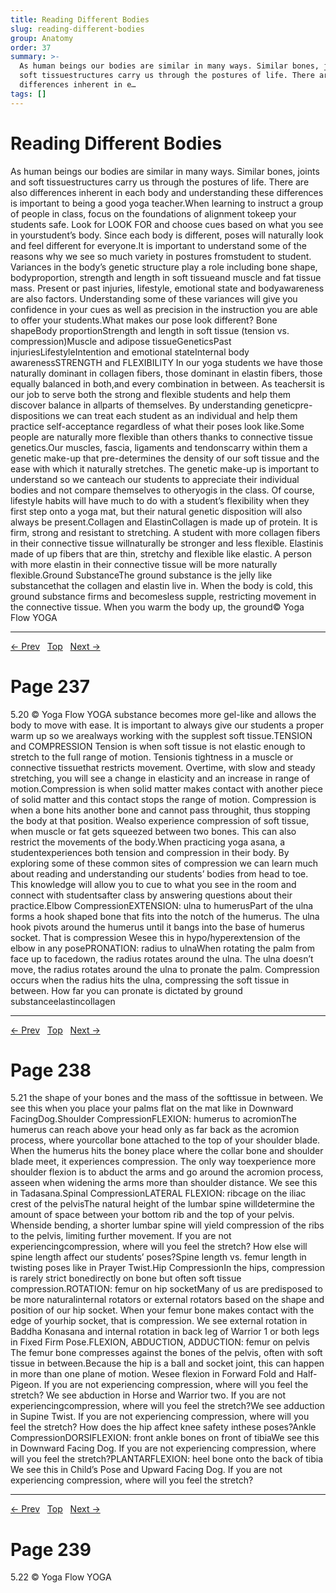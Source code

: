 ```yaml
---
title: Reading Different Bodies
slug: reading-different-bodies
group: Anatomy
order: 37
summary: >-
  As human beings our bodies are similar in many ways. Similar bones, joints and
  soft tissuestructures carry us through the postures of life. There are also
  differences inherent in e…
tags: []
---
```

# Reading Different Bodies

As human beings our bodies are similar in many ways. Similar bones, joints and soft tissuestructures carry us through the postures of life. There are also differences inherent in each body and understanding these differences is important to being a good yoga teacher.When learning to instruct a group of people in class, focus on the foundations of alignment tokeep your students safe. Look for LOOK FOR and choose cues based on what you see in yourstudent’s body. Since each body is different, poses will naturally look and feel different for everyone.It is important to understand some of the reasons why we see so much variety in postures fromstudent to student. Variances in the body’s genetic structure play a role including bone shape, bodyproportion, strength and length in soft tissueand muscle and fat tissue mass. Present or past injuries, lifestyle, emotional state and bodyawareness are also factors. Understanding some of these variances will give you confidence in your cues as well as precision in the instruction you are able to offer your students.What makes our pose look different? Bone shapeBody proportionStrength and length in soft tissue (tension vs. compression)Muscle and adipose tissueGeneticsPast injuriesLifestyleIntention and emotional stateInternal body awarenessSTRENGTH and FLEXIBILITY In our yoga students we have those naturally dominant in collagen fibers, those dominant in elastin fibers, those equally balanced in both,and every combination in between. As teachersit is our job to serve both the strong and flexible students and help them discover balance in allparts of themselves. By understanding geneticpre-dispositions we can treat each student as an individual and help them practice self-acceptance regardless of what their poses look like.Some people are naturally more flexible than others thanks to connective tissue genetics.Our muscles, fascia, ligaments and tendonscarry within them a genetic make-up that pre-determines the density of our soft tissue and the ease with which it naturally stretches. The genetic make-up is important to understand so we canteach our students to appreciate their individual bodies and not compare themselves to otheryogis in the class. Of course, lifestyle habits will have much to do with a student’s flexibility when they first step onto a yoga mat, but their natural genetic disposition will also always be present.Collagen and ElastinCollagen is made up of protein. It is firm, strong and resistant to stretching. A student with more collagen fibers in their connective tissue willnaturally be stronger and less flexible. Elastinis made of up fibers that are thin, stretchy and flexible like elastic. A person with more elastin in their connective tissue will be more naturally flexible.Ground SubstanceThe ground substance is the jelly like substancethat the collagen and elastin live in. When the body is cold, this ground substance firms and becomesless supple, restricting movement in the connective tissue. When you warm the body up, the ground© Yoga Flow YOGA

---
[← Prev](/pages/page-235.md) &nbsp; [Top](/index.md) &nbsp; [Next →](/pages/page-237.md)

# Page 237

5.20 © Yoga Flow YOGA substance becomes more gel-like and allows the body to move with ease. It is important to always give our students a proper warm up so we arealways working with the supplest soft tissue.TENSION and COMPRESSION Tension is when soft tissue is not elastic enough to stretch to the full range of motion. Tensionis tightness in a muscle or connective tissuethat restricts movement. Overtime, with slow and steady stretching, you will see a change in elasticity and an increase in range of motion.Compression is when solid matter makes contact with another piece of solid matter and this contact stops the range of motion. Compression is when a bone hits another bone and cannot pass throughit, thus stopping the body at that position. Wealso experience compression of soft tissue, when muscle or fat gets squeezed between two bones. This can also restrict the movements of the body.When practicing yoga asana, a studentexperiences both tension and compression in their body. By exploring some of these common sites of compression we can learn much about reading and understanding our students’ bodies from head to toe. This knowledge will allow you to cue to what you see in the room and connect with studentsafter class by answering questions about their practice.Elbow CompressionEXTENSION: ulna to humerusPart of the ulna forms a hook shaped bone that fits into the notch of the humerus. The ulna hook pivots around the humerus until it bangs into the base of humerus socket. That is compression Wesee this in hypo/hyperextension of the elbow in any posePRONATION: radius to ulnaWhen rotating the palm from face up to facedown, the radius rotates around the ulna. The ulna doesn’t move, the radius rotates around the ulna to pronate the palm. Compression occurs when the radius hits the ulna, compressing the soft tissue in between. How far you can pronate is dictated by
ground substanceelastincollagen

---
[← Prev](/pages/page-236.md) &nbsp; [Top](/index.md) &nbsp; [Next →](/pages/page-238.md)

# Page 238

5.21 the shape of your bones and the mass of the softtissue in between. We see this when you place your palms flat on the mat like in Downward FacingDog.Shoulder CompressionFLEXION: humerus to acromionThe humerus can reach above your head only as far back as the acromion process, where yourcollar bone attached to the top of your shoulder blade. When the humerus hits the boney place where the collar bone and shoulder blade meet, it experiences compression. The only way toexperience more shoulder flexion is to abduct the arms and go around the acromion process, asseen when widening the arms more than shoulder distance. We see this in Tadasana.Spinal CompressionLATERAL FLEXION: ribcage on the iliac crest of the pelvisThe natural height of the lumbar spine willdetermine the amount of space between your bottom rib and the top of your pelvis. Whenside bending, a shorter lumbar spine will yield compression of the ribs to the pelvis, limiting further movement. If you are not experiencingcompression, where will you feel the stretch? How else will spine length affect our students’ poses?Spine length vs. femur length in twisting poses like in Prayer Twist.Hip CompressionIn the hips, compression is rarely strict bonedirectly on bone but often soft tissue compression.ROTATION: femur on hip socketMany of us are predisposed to be more naturalinternal rotators or external rotators based on the shape and position of our hip socket. When your femur bone makes contact with the edge of yourhip socket, that is compression. We see external rotation in Baddha Konasana and internal rotation in back leg of Warrior 1 or both legs in Fixed Firm Pose.FLEXION, ABDUCTION, ADDUCTION: femur on pelvis The femur bone compresses against the bones of the pelvis, often with soft tissue in between.Because the hip is a ball and socket joint, this can happen in more than one plane of motion. Wesee flexion in Forward Fold and Half-Pigeon. If you are not experiencing compression, where will you feel the stretch? We see abduction in Horse and Warrior two. If you are not experiencingcompression, where will you feel the stretch?We see adduction in Supine Twist. If you are not experiencing compression, where will you feel the stretch? How does the hip affect knee safety inthese poses?Ankle CompressionDORSIFLEXION: front ankle bones on front of tibiaWe see this in Downward Facing Dog. If you are not experiencing compression, where will you feel the stretch?PLANTARFLEXION: heel bone onto the back of tibia We see this in Child’s Pose and Upward Facing Dog. If you are not experiencing compression, where will you feel the stretch?

---
[← Prev](/pages/page-237.md) &nbsp; [Top](/index.md) &nbsp; [Next →](/pages/page-239.md)

# Page 239

5.22 © Yoga Flow YOGA
